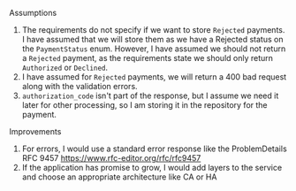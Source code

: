 Assumptions
1. The requirements do not specify if we want to store `Rejected` payments. I have assumed that we will store them as we have a Rejected status on the `PaymentStatus` enum. However, I have assumed we should not return a `Rejected` payment, as the requirements state we should only return `Authorized` or `Declined`.
2. I have assumed for `Rejected` payments, we will return a 400 bad request along with the validation errors.
3. `authorization_code` isn't part of the response, but I assume we need it later for other processing, so I am storing it in the repository for the payment.

Improvements
1. For errors, I would use a standard error response like the ProblemDetails RFC 9457 https://www.rfc-editor.org/rfc/rfc9457
2. If the application has promise to grow, I would add layers to the service and choose an appropriate architecture like CA or HA
